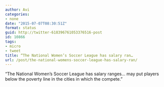 ```yaml
---
author: Avi
categories:
- none
date: "2015-07-07T08:30:51Z"
format: status
guid: http://twitter-618396761053376516-post
id: 10866
tags:
- micro
- tweet
title: “The National Women’s Soccer League has salary ran…
url: /post/the-national-womens-soccer-league-has-salary-ran/
---
```

“The National Women’s Soccer League has salary ranges… may put players below the poverty line in the cities in which the compete.”